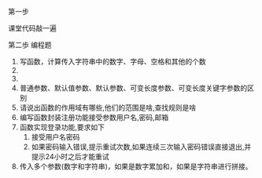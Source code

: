 第一步

课堂代码敲一遍

第二歩 编程题

1. 写函数，计算传入字符串中的数字、字母、空格和其他的个数
2. 
3. 
4. 普通参数、默认值参数、默认参数、可变长度参数、可变长度关键字参数的区别
5. 请说出函数的作用域有哪些,他们的范围是啥,查找规则是啥
6. 编写函数封装注册功能接受参数用户名,密码,邮箱
7. 函数实现登录功能,要求如下
   1. 接受用户名密码
   2. 如果密码输入错误,提示重试次数,如果连续三次输入密码错误直接退出,并提示24小时之后才能重试
8. 传入多个参数(数字和字符串)，如果是数字累加和，如果是字符串进行拼接。

